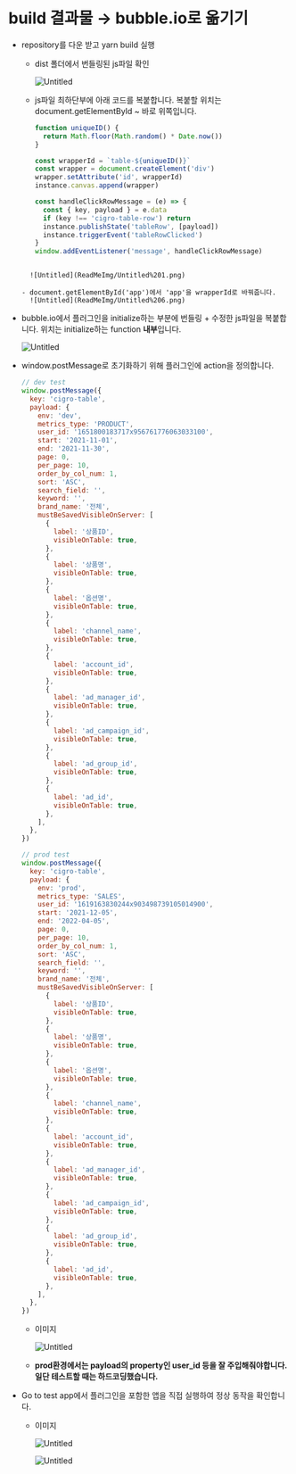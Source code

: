 # build 결과물 → bubble.io로 옮기기

- repository를 다운 받고 yarn build 실행

  - dist 폴더에서 번들링된 js파일 확인

    ![Untitled](ReadMeImg/Untitled.png)

  - js파일 최하단부에 아래 코드를 복붙합니다. 복붙할 위치는 document.getElementById ~ 바로 위쪽입니다.

    ```jsx
    function uniqueID() {
      return Math.floor(Math.random() * Date.now())
    }

    const wrapperId = `table-${uniqueID()}`
    const wrapper = document.createElement('div')
    wrapper.setAttribute('id', wrapperId)
    instance.canvas.append(wrapper)

    const handleClickRowMessage = (e) => {
      const { key, payload } = e.data
      if (key !== 'cigro-table-row') return
      instance.publishState('tableRow', [payload])
      instance.triggerEvent('tableRowClicked')
    }
    window.addEventListener('message', handleClickRowMessage)
    ```

  ```

    ![Untitled](ReadMeImg/Untitled%201.png)

  - document.getElementById('app')에서 'app'을 wrapperId로 바꿔줍니다.
    ![Untitled](ReadMeImg/Untitled%206.png)

  ```

- bubble.io에서 플러그인을 initialize하는 부분에 번들링 + 수정한 js파일을 복붙합니다. 위치는 initialize하는 function **내부**입니다.

  ![Untitled](ReadMeImg/Untitled%202.png)

- window.postMessage로 초기화하기 위해 플러그인에 action을 정의합니다.

  ```jsx
  // dev test
  window.postMessage({
    key: 'cigro-table',
    payload: {
      env: 'dev',
      metrics_type: 'PRODUCT',
      user_id: '1651800183717x956761776063033100',
      start: '2021-11-01',
      end: '2021-11-30',
      page: 0,
      per_page: 10,
      order_by_col_num: 1,
      sort: 'ASC',
      search_field: '',
      keyword: '',
      brand_name: '전체',
      mustBeSavedVisibleOnServer: [
        {
          label: '상품ID',
          visibleOnTable: true,
        },
        {
          label: '상품명',
          visibleOnTable: true,
        },
        {
          label: '옵션명',
          visibleOnTable: true,
        },
        {
          label: 'channel_name',
          visibleOnTable: true,
        },
        {
          label: 'account_id',
          visibleOnTable: true,
        },
        {
          label: 'ad_manager_id',
          visibleOnTable: true,
        },
        {
          label: 'ad_campaign_id',
          visibleOnTable: true,
        },
        {
          label: 'ad_group_id',
          visibleOnTable: true,
        },
        {
          label: 'ad_id',
          visibleOnTable: true,
        },
      ],
    },
  })

  // prod test
  window.postMessage({
    key: 'cigro-table',
    payload: {
      env: 'prod',
      metrics_type: 'SALES',
      user_id: '1619163830244x903498739105014900',
      start: '2021-12-05',
      end: '2022-04-05',
      page: 0,
      per_page: 10,
      order_by_col_num: 1,
      sort: 'ASC',
      search_field: '',
      keyword: '',
      brand_name: '전체',
      mustBeSavedVisibleOnServer: [
        {
          label: '상품ID',
          visibleOnTable: true,
        },
        {
          label: '상품명',
          visibleOnTable: true,
        },
        {
          label: '옵션명',
          visibleOnTable: true,
        },
        {
          label: 'channel_name',
          visibleOnTable: true,
        },
        {
          label: 'account_id',
          visibleOnTable: true,
        },
        {
          label: 'ad_manager_id',
          visibleOnTable: true,
        },
        {
          label: 'ad_campaign_id',
          visibleOnTable: true,
        },
        {
          label: 'ad_group_id',
          visibleOnTable: true,
        },
        {
          label: 'ad_id',
          visibleOnTable: true,
        },
      ],
    },
  })
  ```

  - 이미지

    ![Untitled](ReadMeImg/Untitled%203.png)

  - **prod환경에서는 payload의 property인 user_id 등을 잘 주입해줘야합니다. 일단 테스트할 때는 하드코딩했습니다.**

- Go to test app에서 플러그인을 포함한 앱을 직접 실행하여 정상 동작을 확인합니다.

  - 이미지

    ![Untitled](ReadMeImg/Untitled%204.png)

    ![Untitled](ReadMeImg/Untitled%205.png)
